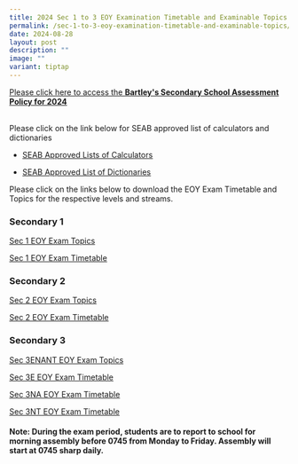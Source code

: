 ```yaml
---
title: 2024 Sec 1 to 3 EOY Examination Timetable and Examinable Topics
permalink: /sec-1-to-3-eoy-examination-timetable-and-examinable-topics/
date: 2024-08-28
layout: post
description: ""
image: ""
variant: tiptap
---
```

<p></p>
<p><a href="https://www.bartleysec.moe.edu.sg/our-holistic-curriculum/instructional-programmes/assessment-matters/" rel="noopener noreferrer nofollow" target="_blank"><u>Please click here to access the </u></a><strong><a href="https://www.bartleysec.moe.edu.sg/our-holistic-curriculum/instructional-programmes/assessment-matters/" rel="noopener noreferrer nofollow" target="_blank"><u>Bartley's Secondary School Assessment Policy for 2024</u></a></strong>
</p>
<p>
<br>Please click on the link below for SEAB approved list of calculators and
dictionaries</p>
<ul data-tight="true" class="tight">
<li>
<p><a href="https://www.bartleysec.moe.edu.sg/files/seab_guidelines_calculators.pdf" rel="noopener noreferrer nofollow" target="_blank"><u>SEAB Approved Lists of Calculators</u></a>
</p>
</li>
<li>
<p><a href="https://www.bartleysec.moe.edu.sg/files/seab_list_of_dictionaries_for_examination.pdf" rel="noopener noreferrer nofollow" target="_blank"><u>SEAB Approved List of Dictionaries</u></a>
</p>
</li>
</ul>
<p>Please click on the links below to download the EOY Exam Timetable and
Topics for the respective levels and streams.</p>
<p></p>
<h3>Secondary 1</h3>
<p><a href="/files/S1_2024_EOY_End_of_Year_Exam_Topics.pdf" rel="noopener nofollow" target="_blank">Sec 1 EOY Exam Topics</a>
</p>
<p><a href="/files/S1_EOY_Timetable_2024_26_Aug_for_comms.pdf" rel="noopener nofollow" target="_blank">Sec 1 EOY Exam Timetable</a>
</p>
<p></p>
<h3>Secondary 2</h3>
<p><a href="/files/S2_2024_EOY_End_of_Year_Exam_Topics.pdf" rel="noopener nofollow" target="_blank">Sec 2 EOY Exam Topics</a>
</p>
<p><a href="/files/S2_EOY_Timetable_2024_26_Aug_for_comms.pdf" rel="noopener nofollow" target="_blank">Sec 2 EOY Exam Timetable</a>
</p>
<p></p>
<h3>Secondary 3</h3>
<p><a href="/files/S3_2024_EOY_End_of_Year_Exam_Topics.pdf" rel="noopener nofollow" target="_blank">Sec 3ENANT EOY Exam Topics</a>
</p>
<p><a href="/files/S3E_EOY_Timetable_2024_26_Aug_for_comms.pdf" rel="noopener nofollow" target="_blank">Sec 3E EOY Exam Timetable</a>
</p>
<p><a href="/files/S3NA_EOY_Timetable_2024_26_Aug_for_comms.pdf" rel="noopener nofollow" target="_blank">Sec 3NA EOY Exam Timetable</a>
</p>
<p><a href="/files/S3NT_EOY_Timetable_2024_26_Aug_for_comms.pdf" rel="noopener nofollow" target="_blank">Sec 3NT EOY Exam Timetable</a>
</p>
<p></p>
<h4><strong>Note: During the exam period, students are to report to school for morning assembly before 0745 from Monday to Friday. Assembly will start at 0745 sharp daily.</strong></h4>
<p></p>
<p></p>